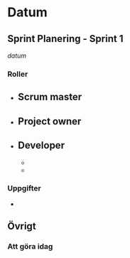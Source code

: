 # Datum

## Sprint Planering - Sprint 1

_datum_

### Roller

- Scrum master
  - 
- Project owner
  - 
- Developer
  - 
  - 
  - 

### Uppgifter

- 
## Övrigt



### Att göra idag

